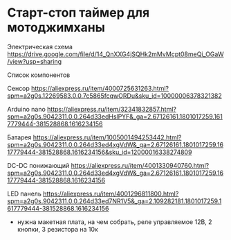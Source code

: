 # Старт-стоп таймер для мотоджимханы

Электрическая схема
https://drive.google.com/file/d/14_QnXXG4jSQHk2mMvMcpt08meQi_OGaW/view?usp=sharing

Список компонентов

Сенсор https://aliexpress.ru/item/4000725631263.html?spm=a2g0s.12269583.0.0.7c5865fcqwORDu&sku_id=10000006378321382

Arduino nano https://aliexpress.ru/item/32341832857.html?spm=a2g0s.9042311.0.0.264d33edHslPYF&_ga=2.67126161.1801017259.1617779444-381528868.1616234156

Батарея https://aliexpress.ru/item/1005001494253442.html?spm=a2g0s.9042311.0.0.264d33ed4xgVdW&_ga=2.67126161.1801017259.1617779444-381528868.1616234156&sku_id=12000016338274809

DC-DC понижающий https://aliexpress.ru/item/4001330940760.html?spm=a2g0s.9042311.0.0.264d33ed4xgVdW&_ga=2.67126161.1801017259.1617779444-381528868.1616234156

LED панель https://aliexpress.ru/item/4001296811800.html?spm=a2g0s.9042311.0.0.264d33ed7NR1V5&_ga=2.109282181.1801017259.1617779444-381528868.1616234156

+ нужна макетная плата, на чем собрать, реле управляемое 12В, 2 кнопки, 3 резистора на 10к
